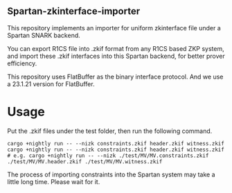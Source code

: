 Spartan-zkinterface-importer
---------------------

This repository implements an importer for uniform zkinterface file under a Spartan SNARK backend.

You can export R1CS file into .zkif format from any R1CS based ZKP system, and import these .zkif interfaces into this Spartan backend, for better prover efficiency.

This repository uses FlatBuffer as the binary interface protocol. And we use a 23.1.21 version for FlatBuffer.

# Usage

Put the .zkif files under the test folder, then run the following command.

``` shell
cargo +nightly run -- --nizk constraints.zkif header.zkif witness.zkif
cargo +nightly run -- --nizk constraints.zkif header.zkif witness.zkif
# e.g. cargo +nightly run -- --nizk ./test/MV/MV.constraints.zkif ./test/MV/MV.header.zkif ./test/MV/MV.witness.zkif
```

The process of importing constraints into the Spartan system may take a little long time. Please wait for it.